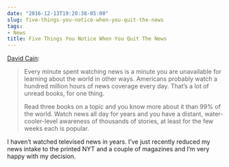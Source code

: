 ```yaml
---
date: "2016-12-13T19:20:38-05:00"
slug: five-things-you-notice-when-you-quit-the-news
tags:
- News
title: Five Things You Notice When You Quit The News
---
```


[David
Cain](http://www.raptitude.com/2016/12/five-things-you-notice-when-you-quit-the-news/):

> Every minute spent watching news is a minute you are unavailable for
> learning about the world in other ways. Americans probably watch a
> hundred million hours of news coverage every day. That’s a lot of
> unread books, for one thing.
>
> Read three books on a topic and you know more about it than 99% of the
> world. Watch news all day for years and you have a distant,
> water-cooler-level awareness of thousands of stories, at least for the
> few weeks each is popular.

I haven’t watched televised news in years. I’ve just recently reduced my
news intake to the printed NYT and a couple of magazines and I’m very
happy with my decision.
